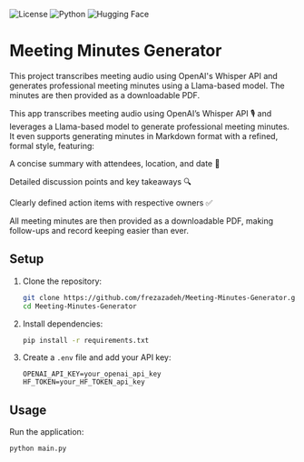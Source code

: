 ![License](https://img.shields.io/badge/license-MIT-blue.svg)
![Python](https://img.shields.io/badge/python-3.8+-blue.svg)
![Hugging Face](https://img.shields.io/badge/Hugging%20Face-Transformers-yellow.svg)

# Meeting Minutes Generator

This project transcribes meeting audio using OpenAI's Whisper API and generates professional meeting minutes using a Llama-based model. The minutes are then provided as a downloadable PDF.

This app transcribes meeting audio using OpenAI’s Whisper API 🎙️ and leverages a Llama-based model to generate professional meeting minutes. It even supports generating minutes in Markdown format with a refined, formal style, featuring:

A concise summary with attendees, location, and date 📅

Detailed discussion points and key takeaways 🔍

Clearly defined action items with respective owners ✅

All meeting minutes are then provided as a downloadable PDF, making follow-ups and record keeping easier than ever.


## Setup

1. Clone the repository:
    ```bash
    git clone https://github.com/frezazadeh/Meeting-Minutes-Generator.git
    cd Meeting-Minutes-Generator
    ```

2. Install dependencies:
    ```bash
    pip install -r requirements.txt
    ```

3. Create a `.env` file and add your API key:
    ```
    OPENAI_API_KEY=your_openai_api_key
    HF_TOKEN=your_HF_TOKEN_api_key
    ```

## Usage

Run the application:
```bash
python main.py
